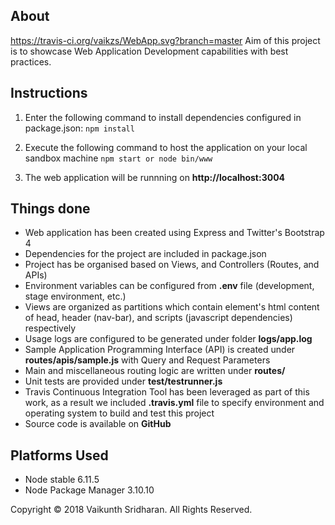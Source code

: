 ## About

https://travis-ci.org/vaikzs/WebApp.svg?branch=master
Aim of this project is to showcase Web Application Development capabilities with best practices.


## Instructions

1. Enter the following command to install dependencies configured in package.json:
``npm install``
2. Execute the following command to host the application on your local sandbox machine
``npm start or node bin/www ``

3. The web application will be runnning on **http://localhost:3004**

## Things done

- Web application has been created using Express and Twitter's Bootstrap 4
- Dependencies for the project are included in package.json
- Project has be organised based on Views, and Controllers (Routes, and APIs)
- Environment variables can be configured from **.env** file (development, stage environment, etc.)
- Views are organized as partitions which contain element's html content of head, header (nav-bar), and scripts (javascript dependencies) respectively
- Usage logs are configured to be generated under folder **logs/app.log**
- Sample Application Programming Interface (API) is created under **routes/apis/sample.js** with Query and Request Parameters
- Main and miscellaneous routing logic are written under **routes/**
- Unit tests are provided under **test/testrunner.js**
- Travis Continuous Integration Tool has been leveraged as part of this work, as a result we included **.travis.yml** file to specify environment and operating system to build and test this project
- Source code is available on **GitHub**


## Platforms Used

- Node stable 6.11.5
- Node Package Manager 3.10.10

Copyright &copy; 2018 Vaikunth Sridharan. All Rights Reserved.




